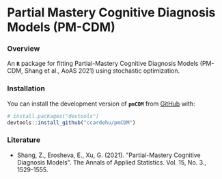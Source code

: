 # Partial Mastery Cognitive Diagnosis Models (PM-CDM)

### Overview

An **`R`** package for fitting Partial-Mastery Cognitive Diagnosis Models (PM-CDM, Shang et al., AoAS 2021) using stochastic optimization.

### Installation

You can install the development version of **``pmCDM``** from [GitHub](https://github.com/) with:

``` r
# install.packages("devtools")
devtools::install_github("ccardehu/pmCDM")
```

### Literature

- Shang, Z., Erosheva, E., Xu, G. (2021). "Partial-Mastery Cognitive Diagnosis Models". The Annals of Applied Statistics. Vol. 15, No. 3., 1529-1555.

